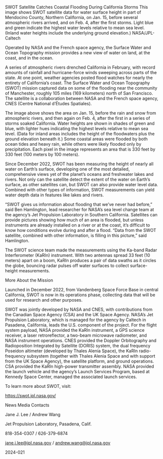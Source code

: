SWOT Satellite Catches Coastal Flooding During California Storms 
 This image shows SWOT satellite data for water surface height in part of Mendocino County, Northern California, on Jan. 15, before several atmospheric rivers arrived, and on Feb. 4, after the first storms. Light blue and green indicate the highest water levels relative to mean sea level. (Inland water heights include the underlying ground elevation.) NASA/JPL-Caltech

Operated by NASA and the French space agency, the Surface Water and Ocean Topography mission provides a new view of water on land, at the coast, and in the ocean.

A series of atmospheric rivers drenched California in February, with record amounts of rainfall and hurricane-force winds sweeping across parts of the state. At one point, weather agencies posted flood watches for nearly the entirety of California’s coast. The Surface Water and Ocean Topography (SWOT) mission captured data on some of the flooding near the community of Manchester, roughly 105 miles (169 kilometers) north of San Francisco. The satellite is a collaboration between NASA and the French space agency, CNES (Centre National d’Études Spatiales).

The image above shows the area on Jan. 15, before the rain and snow from atmospheric rivers, and then again on Feb. 4, after the first in a series of storms soaked California. Water heights are shown in shades of green and blue, with lighter hues indicating the highest levels relative to mean sea level. (Data for inland areas includes the height of the floodwaters plus the ground elevation beneath it.) Some coastal areas were flooded by both ocean tides and heavy rain, while others were likely flooded only by precipitation. Each pixel in the image represents an area that is 330 feet by 330 feet (100 meters by 100 meters).

Since December 2022, SWOT has been measuring the height of nearly all water on Earth’s surface, developing one of the most detailed, comprehensive views yet of the planet’s oceans and freshwater lakes and rivers. Not only can the satellite detect the extent of the water on Earth’s surface, as other satellites can, but SWOT can also provide water level data. Combined with other types of information, SWOT measurements can yield water depth data in features like lakes and rivers.

“SWOT gives us information about flooding that we’ve never had before,” said Ben Hamlington, lead researcher for NASA’s sea level change team at the agency’s Jet Propulsion Laboratory in Southern California. Satellites can provide pictures showing how much of an area is flooded, but unless instruments are already installed on a river or at the coast, it’s difficult to know how conditions evolve during and after a flood. “Data from the SWOT satellite, combined with other information, is filling in this picture,” said Hamlington.

The SWOT science team made the measurements using the Ka-band Radar Interferometer (KaRIn) instrument. With two antennas spread 33 feet (10 meters) apart on a boom, KaRIn produces a pair of data swaths as it circles the globe, bouncing radar pulses off water surfaces to collect surface-height measurements.

More About the Mission

Launched in December 2022, from Vandenberg Space Force Base in central California, SWOT is now in its operations phase, collecting data that will be used for research and other purposes.

SWOT was jointly developed by NASA and CNES, with contributions from the Canadian Space Agency (CSA) and the UK Space Agency. NASA’s Jet Propulsion Laboratory, which is managed for the agency by Caltech in Pasadena, California, leads the U.S. component of the project. For the flight system payload, NASA provided the KaRIn instrument, a GPS science receiver, a laser retroreflector, a two-beam microwave radiometer, and NASA instrument operations. CNES provided the Doppler Orbitography and Radioposition Integrated by Satellite (DORIS) system, the dual frequency Poseidon altimeter (developed by Thales Alenia Space), the KaRIn radio-frequency subsystem (together with Thales Alenia Space and with support from the UK Space Agency), the satellite platform, and ground operations. CSA provided the KaRIn high-power transmitter assembly. NASA provided the launch vehicle and the agency’s Launch Services Program, based at Kennedy Space Center, managed the associated launch services.

To learn more about SWOT, visit:

https://swot.jpl.nasa.gov/

News Media Contacts

Jane J. Lee / Andrew Wang

Jet Propulsion Laboratory, Pasadena, Calif.

818-354-0307 / 626-379-6874

jane.j.lee@jpl.nasa.gov / andrew.wang@jpl.nasa.gov

2024-021